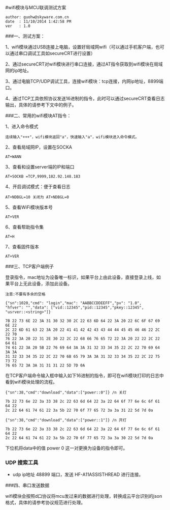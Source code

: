 #wifi模块与MCU联调测试方案

	author: guohw@skyware.com.cn
	date  : 11/10/2014 1:42:58 PM
	ver   : 1.0
  
###一、测试方案：

1、wifi模块通过USB连接上电脑，设置好局域网wifi（可以通过手机客户端，也可以通过串口调试工具如secureCRT进行设置）

2、通过secureCRT对wifi模块进行串口连接，通过AT指令获取到wifi模块在局域网的ip地址。

3、通过电脑TCP/UDP调试工具，连接wifi模块：tcp连接，内网ip地址，8899端口。

4、通过TCP工具依照协议发送16进制的指令，此时可以通过secureCRT查看日志输出，具体的请参考下文中的例子。


###二、常用的wifi模块AT指令：

1、进入命令模式

	连续输入"+++"，wifi模块返回"a"，快速输入"a"，wifi模块进入命令模式。
	
2、查看局域网IP，设置在SOCKA

	AT+WANN

3、查看和设置server端的IP和端口	 

	AT+SOCKB =TCP,9999,182.92.148.183
	
4、开启调试模式：便于查看日志

	AT+NDBGL=10 关闭为 AT+NDBGL=0
	
5、查看WiFi模块版本号

	AT+VER
	
6、查看帮助指令集

	AT+H
	
7、查看固件版本

    AT+VER
###三、TCP客户端例子

登录指令，mac地址为设备唯一标识，如果平台上由此设备，直接登录上线，如果平台上无此设备，添加此设备。

	注意:不要有多余的空格

    {"sn":1020,"cmd": "login","mac": "AABBCCDDEEFF","pv": "1.0",
	"hfver": "","data": ["vid::12345","pid::12345","pkey::12345",
	"usrver::<string>"]}

    7B 22 73 6E 22 3A 31 30 32 30 2C 22 63 6D 64 22 3A 20 22 6C 6F 67 69 6E 22 
	2C 22 6D 61 63 22 3A 20 22 41 41 42 42 43 43 44 44 45 45 46 46 22 2C 22 70 
	76 22 3A 20 22 31 2E 30 22 2C 22 68 66 76 65 72 22 3A 20 22 22 2C 22 64 61 
	74 61 22 3A 20 5B 22 76 69 64 3A 3A 31 32 33 34 35 22 2C 22 70 69 64 3A 3A 
	31 32 33 34 35 22 2C 22 70 6B 65 79 3A 3A 31 32 33 34 35 22 2C 22 75 73 72 
	76 65 72 3A 3A 31 31 31 22 5D 7D 0A


在TCP客户端命令输入框中输入如下16进制的指令，即可在wifi模块打印的日志中看到wifi模块处理的流程。
	
	{"sn":38,"cmd":"download","data":["power::0"]} /n 关灯
	
	7b 22 73 6e 22 3a 33 38 2c 22 63 6d 64 22 3a 22 64 6f 77 6e 6c 6f 61 64 22 
	2c 22 64 61 74 61 22 3a 5b 22 70 6f 77 65 72 3a 3a 31 22 5d 7d 0a
	
	{"sn":38,"cmd":"download","data":["power::1"]} /n 开灯

	7b 22 73 6e 22 3a 33 38 2c 22 63 6d 64 22 3a 22 64 6f 77 6e 6c 6f 61 64 22 
	2c 22 64 61 74 61 22 3a 5b 22 70 6f 77 65 72 3a 3a 30 22 5d 7d 0a


下位机将data中的值 power 0 这一对更换为设备的指令即可。


### UDP 搜索工具
- udp ip地址 48899 端口，发送 HF-A11ASSISTHREAD 进行连接。


###四、串口发送数据

wifi模块会按照d口协议将mcu发过来的数据进行处理，转换成云平台识别的json格式，具体的请参考协议规范进行处理。

